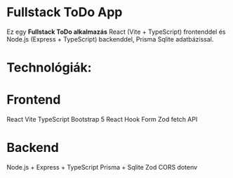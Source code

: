 # Fullstack ToDo App

Ez egy **Fullstack ToDo alkalmazás** React (Vite + TypeScript) frontenddel és Node.js (Express + TypeScript) backenddel, Prisma Sqlite adatbázissal.

# Technológiák:

# Frontend

React Vite
TypeScript
Bootstrap 5
React Hook Form
Zod
fetch API

# Backend

Node.js + Express + TypeScript
Prisma + Sqlite
Zod
CORS
dotenv
